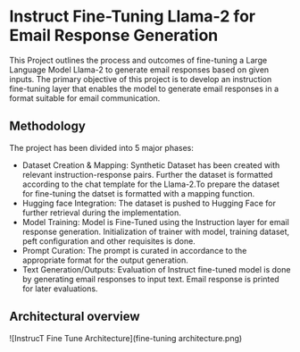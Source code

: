 # Instruct Fine-Tuning Llama-2 for Email Response Generation
This Project outlines the process and outcomes of fine-tuning a Large Language Model Llama-2 to generate email responses based on given inputs. The primary objective of this project is to develop an instruction fine-tuning layer that enables the model to generate email responses in a format suitable for email communication.

## Methodology
The project has been divided into 5 major phases: 
- Dataset Creation & Mapping: Synthetic Dataset has been created with relevant instruction-response pairs. Further the dataset is formatted according to the chat template for the Llama-2.To prepare the dataset for fine-tuning the datset is formatted with a mapping function.
- Hugging face Integration: The dataset is pushed to Hugging Face for further retrieval during the implementation.
- Model Training: Model is Fine-Tuned using the Instruction layer for email response generation. Initialization of trainer with model, training dataset, peft configuration and other requisites is done.
- Prompt Curation: The prompt is curated in accordance to the appropriate format for the output generation. 
- Text Generation/Outputs: Evaluation of Instruct fine-tuned model is done by generating email responses to input text. Email response is printed for later evaluations.

## Architectural overview
![InstrucT Fine Tune Architecture](fine-tuning architecture.png)

